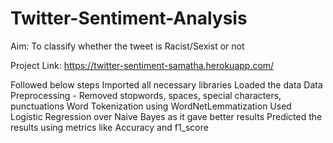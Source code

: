 # Twitter-Sentiment-Analysis
Aim: To classify whether the tweet is Racist/Sexist or not

Project Link: https://twitter-sentiment-samatha.herokuapp.com/

Followed below steps
Imported all necessary libraries
Loaded the data
Data Preprocessing - Removed stopwords, spaces, special characters, punctuations
Word Tokenization using WordNetLemmatization
Used Logistic Regression over Naive Bayes as it gave better results
Predicted the results using metrics like Accuracy and f1_score

